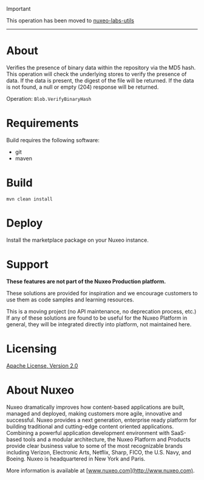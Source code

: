 > [!IMPORTANT]
> This operation has been moved to [nuxeo-labs-utils](https://github.com/nuxeo-sandbox/nuxeo-labs-utils)

<hr>

# About

Verifies the presence of binary data within the repository via the MD5 hash.  This operation will
check the underlying stores to verify the presence of data.  If the data is present, the digest
of the file will be returned.  If the data is not found, a null or empty (204) response will be
returned.

Operation: `Blob.VerifyBinaryHash`

# Requirements

Build requires the following software:
- git
- maven

# Build

```
mvn clean install
```

# Deploy

Install the marketplace package on your Nuxeo instance.

# Support

**These features are not part of the Nuxeo Production platform.**

These solutions are provided for inspiration and we encourage customers to use them as code samples and learning resources.

This is a moving project (no API maintenance, no deprecation process, etc.) If any of these solutions are found to be useful for the Nuxeo Platform in general, they will be integrated directly into platform, not maintained here.

# Licensing

[Apache License, Version 2.0](http://www.apache.org/licenses/LICENSE-2.0)

# About Nuxeo

Nuxeo dramatically improves how content-based applications are built, managed and deployed, making customers more agile, innovative and successful. Nuxeo provides a next generation, enterprise ready platform for building traditional and cutting-edge content oriented applications. Combining a powerful application development environment with SaaS-based tools and a modular architecture, the Nuxeo Platform and Products provide clear business value to some of the most recognizable brands including Verizon, Electronic Arts, Netflix, Sharp, FICO, the U.S. Navy, and Boeing. Nuxeo is headquartered in New York and Paris.

More information is available at [www.nuxeo.com](http://www.nuxeo.com).
